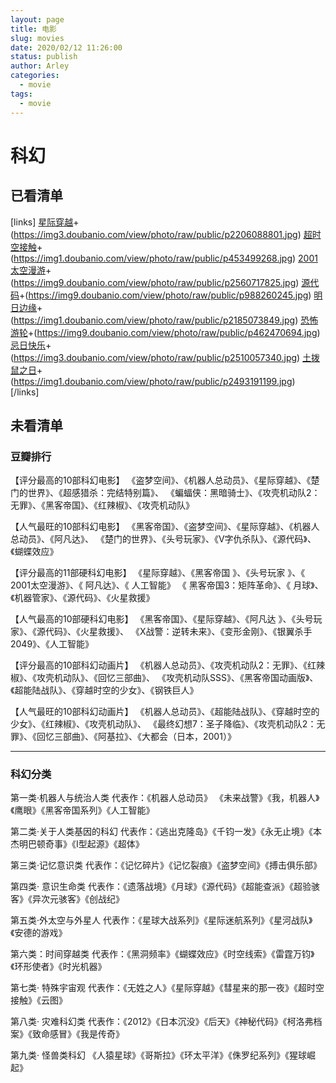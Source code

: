 ```yaml
---
layout: page
title: 电影
slug: movies
date: 2020/02/12 11:26:00
status: publish
author: Arley
categories: 
  - movie
tags: 
  - movie
---
```



# 科幻

## 已看清单
[links]
[星际穿越](https://movie.douban.com/subject/1889243/)+(https://img3.doubanio.com/view/photo/raw/public/p2206088801.jpg)
[超时空接触](https://movie.douban.com/subject/1295647/)+(https://img1.doubanio.com/view/photo/raw/public/p453499268.jpg)
[2001太空漫游](https://movie.douban.com/subject/1292226/)+(https://img9.doubanio.com/view/photo/raw/public/p2560717825.jpg)
[源代码](https://movie.douban.com/subject/3075287/)+(https://img9.doubanio.com/view/photo/raw/public/p988260245.jpg)
[明日边缘](https://movie.douban.com/subject/4746257/)+(https://img1.doubanio.com/view/photo/raw/public/p2185073849.jpg)
[恐怖游轮](https://movie.douban.com/subject/3011051/)+(https://img9.doubanio.com/view/photo/raw/public/p462470694.jpg)
[忌日快乐](https://movie.douban.com/subject/27027913/)+(https://img3.doubanio.com/view/photo/raw/public/p2510057340.jpg)
[土拨鼠之日](https://movie.douban.com/subject/1300613/)+(https://img1.doubanio.com/view/photo/raw/public/p2493191199.jpg)
[/links]

## 未看清单

### 豆瓣排行

【评分最高的10部科幻电影】
《盗梦空间》、《机器人总动员》、《星际穿越》、《楚门的世界》、《超感猎杀：完结特别篇》、
《蝙蝠侠：黑暗骑士》、《攻壳机动队2：无罪》、《黑客帝国》、《红辣椒》、《攻壳机动队》

【人气最旺的10部科幻电影】
《黑客帝国》、《盗梦空间》、《星际穿越》、《机器人总动员》、《阿凡达》、
《楚门的世界》、《头号玩家》、《V字仇杀队》、《源代码》、《蝴蝶效应》

【评分最高的11部硬科幻电影】
《星际穿越》、《黑客帝国 》、《头号玩家 》、《 2001太空漫游》、《 阿凡达》、《 人工智能》
《 黑客帝国3：矩阵革命》、《 月球》、《机器管家》、《源代码》、《火星救援》

【人气最高的10部硬科幻电影】
《黑客帝国》、《星际穿越》、《阿凡达 》、《头号玩家》、《源代码》、《火星救援》、
《X战警：逆转未来》、《变形金刚》、《银翼杀手2049》、《人工智能》

【评分最高的10部科幻动画片】
《机器人总动员》、《攻壳机动队2：无罪》、《红辣椒》、《攻壳机动队》、《回忆三部曲》、
《攻壳机动队SSS》、《黑客帝国动画版》、《超能陆战队》、《穿越时空的少女》、《钢铁巨人》

【人气最旺的10部科幻动画片】
《机器人总动员》、《超能陆战队》、《穿越时空的少女》、《红辣椒》、《攻壳机动队》、
《最终幻想7：圣子降临》、《攻壳机动队2：无罪》、《回忆三部曲》、《阿基拉》、《大都会（日本，2001）》



------



### 科幻分类

第一类·机器人与统治人类
代表作：《机器人总动员》 《未来战警》《我，机器人》《鹰眼》《黑客帝国系列》《人工智能》

第二类·关于人类基因的科幻
代表作：《逃出克隆岛》《千钧一发》《永无止境》《本杰明巴顿奇事》《I型起源》《超体》

第三类·记忆意识类
代表作：《记忆碎片》《记忆裂痕》《盗梦空间》《搏击俱乐部》

第四类· 意识生命类
代表作：《遗落战境》《月球》《源代码》《超能查派》《超验骇客》《异次元骇客》《创战纪》

第五类·外太空与外星人
代表作：《星球大战系列》《星际迷航系列》《星河战队》《安德的游戏》

第六类：时间穿越类
代表作：《黑洞频率》《蝴蝶效应》《时空线索》《雷霆万钧》《环形使者》《时光机器》

第七类· 特殊宇宙观
代表作：《无姓之人》《星际穿越》《彗星来的那一夜》《超时空接触》《云图》

第八类· 灾难科幻类
代表作：《2012》《日本沉没》《后天》《神秘代码》《柯洛弗档案》《致命感冒》《我是传奇》

第九类· 怪兽类科幻
《人猿星球》《哥斯拉》《环太平洋》《侏罗纪系列》《猩球崛起》


